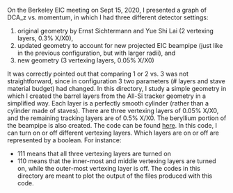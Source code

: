 On the Berkeley EIC meeting on Sept 15, 2020, I presented a graph of DCA_z vs. momentum, in which I had three different detector settings:
1) original geometry by Ernst Sichtermann and Yue Shi Lai (2 vertexing layers, 0.3% X/X0),
2) updated geometry to account for new projected EIC beampipe (just like in the previous configuration, but with larger radii), and
3) new geometry (3 vertexing layers, 0.05% X/X0)

It was correctly pointed out that comparing 1 or 2 vs. 3 was not straightforward, since in configuration 3 two parameters
(# layers and stave material budget) had changed.
In this directory, I study a simple geometry in which I created the barrel layers from the All-Si tracker geometry in a simplified way.
Each layer is a perfectly smooth cylinder (rather than a cylinder made of staves). There are three vertexing layers of 0.05% X/X0, and the
remaining tracking layers are of 0.5% X/X0. The beryllium portion of the beampipe is also created.
The code can be found [here](https://github.com/reynier0611/g4lblvtx/tree/master/macros/auxiliary_studies/vertexing).
In this code, I can turn on or off different vertexing layers. Which layers are on or off are represented by a boolean. For instance:
* 111 means that all three vertexing layers are turned on
* 110 means that the inner-most and middle vertexing layers are turned on, while the outer-most vertexing layer is off.
The codes in this directory are meant to plot the output of the files produced with this code.
